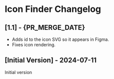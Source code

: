 # Icon Finder Changelog

## [1.1] - {PR_MERGE_DATE}

- Adds id to the icon SVG so it appears in Figma.
- Fixes icon rendering.

## [Initial Version] - 2024-07-11

Initial version
